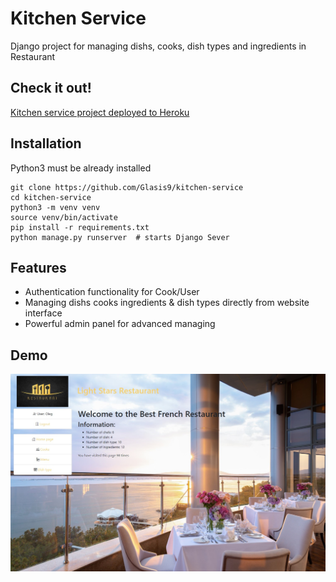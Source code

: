 # Kitchen Service

Django project for managing dishs, cooks, dish types and ingredients in Restaurant 

## Check it out!

[Kitchen service project deployed to Heroku](PASTE_LINK_HERE)

## Installation

Python3 must be already installed

```shell
git clone https://github.com/Glasis9/kitchen-service
cd kitchen-service
python3 -m venv venv
source venv/bin/activate
pip install -r requirements.txt
python manage.py runserver  # starts Django Sever
```

## Features

* Authentication functionality for Cook/User
* Managing dishs cooks ingredients & dish types directly from website interface
* Powerful admin panel for advanced managing

## Demo

![Website interface](demo.jpg)
